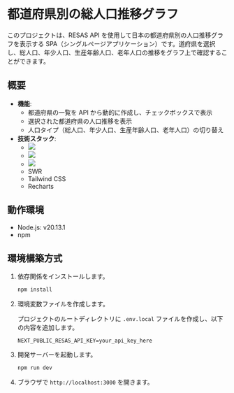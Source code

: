 # 都道府県別の総人口推移グラフ

このプロジェクトは、RESAS API を使用して日本の都道府県別の人口推移グラフを表示する SPA（シングルページアプリケーション）です。道府県を選択し、総人口、年少人口、生産年齢人口、老年人口の推移をグラフ上で確認することができます。

## 概要

- **機能**:
  - 都道府県の一覧を API から動的に作成し、チェックボックスで表示
  - 選択された都道府県の人口推移を表示
  - 人口タイプ（総人口、年少人口、生産年齢人口、老年人口）の切り替え
- **技術スタック**:
  - <img src="https://img.shields.io/badge/-Next.js-000000.svg?logo=next.js&style=plastic">
  - <img src="https://img.shields.io/badge/-React-61DAFB.svg?logo=react&style=plastic">
  - <img src="https://img.shields.io/badge/-Typescript-007ACC.svg?logo=typescript&style=plastic">
  - SWR
  - Tailwind CSS
  - Recharts

## 動作環境

- Node.js: v20.13.1
- npm

## 環境構築方式

1. 依存関係をインストールします。

   ```sh
   npm install
   ```

2. 環境変数ファイルを作成します。

   プロジェクトのルートディレクトリに `.env.local` ファイルを作成し、以下の内容を追加します。

   ```plaintext
   NEXT_PUBLIC_RESAS_API_KEY=your_api_key_here
   ```

3. 開発サーバーを起動します。

   ```sh
   npm run dev
   ```

4. ブラウザで `http://localhost:3000` を開きます。
